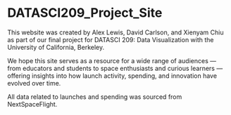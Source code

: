 # DATASCI209_Project_Site

This website was created by Alex Lewis, David Carlson, and Xienyam Chiu as part of our final project for DATASCI 209: Data Visualization with the University of California, Berkeley.

We hope this site serves as a resource for a wide range of audiences — from educators and students to space enthusiasts and curious learners — offering insights into how launch activity, spending, and innovation have evolved over time.

All data related to launches and spending was sourced from NextSpaceFlight.
